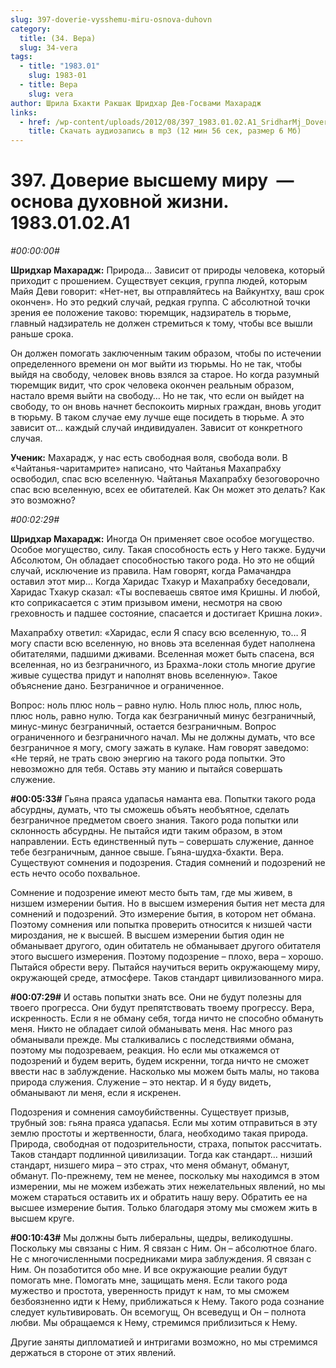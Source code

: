 ```yaml
---
slug: 397-doverie-vysshemu-miru-osnova-duhovn
category:
  title: (34. Вера)
  slug: 34-vera
tags:
  - title: "1983.01"
    slug: 1983-01
  - title: Вера
    slug: vera
author: Шрила Бхакти Ракшак Шридхар Дев-Госвами Махарадж
links:
  - href: /wp-content/uploads/2012/08/397_1983.01.02.A1_SridharMj_Doverie_vysshemu_miru-osnova_duhovnoy_jizni.mp3
    title: Скачать аудиозапись в mp3 (12 мин 56 сек, размер 6 Мб)
---
```


# 397. Доверие высшему миру  — основа духовной жизни. 1983.01.02.A1

*#00:00:00#*

**Шридхар Махарадж:** Природа… Зависит от природы человека, который приходит с прошением. Существует секция, группа людей, которым Майя Деви говорит: «Нет-нет, вы отправляйтесь на Вайкунтху, ваш срок окончен». Но это редкий случай, редкая группа. С абсолютной точки зрения ее положение таково: тюремщик, надзиратель в тюрьме, главный надзиратель не должен стремиться к тому, чтобы все вышли раньше срока.

Он должен помогать заключенным таким образом, чтобы по истечении определенного времени он мог выйти из тюрьмы. Но не так, чтобы выйдя на свободу, человек вновь взялся за старое. Но когда разумный тюремщик видит, что срок человека окончен реальным образом, настало время выйти на свободу… Но не так, что если он выйдет на свободу, то он вновь начнет беспокоить мирных граждан, вновь угодит в тюрьму. В таком случае ему лучше еще посидеть в тюрьме. А это зависит от… каждый случай индивидуален. Зависит от конкретного случая.

**Ученик:** Махарадж, у нас есть свободная воля, свобода воли. В «Чайтанья-чаритамрите» написано, что Чайтанья Махапрабху освободил, спас всю вселенную. Чайтанья Махапрабху безоговорочно спас всю вселенную, всех ее обитателей. Как Он может это делать? Как это возможно?

*#00:02:29#*

**Шридхар Махарадж:** Иногда Он применяет свое особое могущество. Особое могущество, силу. Такая способность есть у Него также. Будучи Абсолютом, Он обладает способностью такого рода. Но это не общий случай, исключение из правила. Нам говорят, когда Рамачандра оставил этот мир… Когда Харидас Тхакур и Махапрабху беседовали, Харидас Тхакур сказал: «Ты воспеваешь святое имя Кришны. И любой, кто соприкасается с этим призывом имени, несмотря на свою греховность и падшее состояние, спасается и достигает Кришна локи».

Махапрабху ответил: «Харидас, если Я спасу всю вселенную, то… Я могу спасти всю вселенную, но вновь эта вселенная будет наполнена обитателями, падшими дживами. Вселенная может быть спасена, вся вселенная, но из безграничного, из Брахма-локи столь многие другие живые существа придут и наполнят вновь вселенную». Такое объяснение дано. Безграничное и ограниченное.

Вопрос: ноль плюс ноль – равно нулю. Ноль плюс ноль, плюс ноль, плюс ноль, равно нулю. Тогда как безграничный минус безграничный, минус-минус безграничный, остается безграничным. Вопрос ограниченного и безграничного начал. Мы не должны думать, что все безграничное я могу, смогу зажать в кулаке. Нам говорят заведомо: «Не теряй, не трать свою энергию на такого рода попытки. Это невозможно для тебя. Оставь эту манию и пытайся совершать служение.

**#00:05:33#** Гьяна праяса удапасья наманта ева. Попытки такого рода абсурдны, думать, что ты сможешь объять необъятное, сделать безграничное предметом своего знания. Такого рода попытки или склонность абсурдны. Не пытайся идти таким образом, в этом направлении. Есть единственный путь – совершать служение, данное тебе безграничным, данное свыше. Гьяна-шудха-бхакти. Вера. Существуют сомнения и подозрения. Стадия сомнений и подозрений не есть нечто особо похвальное.

Сомнение и подозрение имеют место быть там, где мы живем, в низшем измерении бытия. Но в высшем измерения бытия нет места для сомнений и подозрений. Это измерение бытия, в котором нет обмана. Поэтому сомнения или попытка проверить относится к низшей части мироздания, не к высшей. В высшем измерении бытия один не обманывает другого, один обитатель не обманывает другого обитателя этого высшего измерения. Поэтому подозрение – плохо, вера – хорошо. Пытайся обрести веру. Пытайся научиться верить окружающему миру, окружающей среде, атмосфере. Таков стандарт цивилизованного мира.

**#00:07:29#** И оставь попытки знать все. Они не будут полезны для твоего прогресса. Они будут препятствовать твоему прогрессу. Вера, искренность. Если я не обману себя, тогда ничто не способно обмануть меня. Никто не обладает силой обманывать меня. Нас много раз обманывали прежде. Мы сталкивались с последствиями обмана, поэтому мы подозреваем, реакция. Но если мы откажемся от подозрений и будем верить, будем искренни, тогда ничто не сможет ввести нас в заблуждение. Насколько мы можем быть малы, но такова природа служения. Служение – это нектар. И я буду видеть, обманывают ли меня, если я искренен.

Подозрения и сомнения самоубийственны. Существует призыв, трубный зов: гьяна праяса удапасья. Если мы хотим отправиться в эту землю простоты и жертвенности, блага, необходимо такая природа. Природа, свободная от подозрительности, страха, попыток рассчитать. Таков стандарт подлинной цивилизации. Тогда как стандарт… низший стандарт, низшего мира – это страх, что меня обманут, обманут, обманут. По-прежнему, тем не менее, поскольку мы находимся в этом измерении, мы не можем избежать этих нежелательных явлений, но мы можем стараться оставить их и обратить нашу веру. Обратить ее на высшее измерение бытия. Только благодаря этому мы сможем жить в высшем круге.

**#00:10:43#** Мы должны быть либеральны, щедры, великодушны. Поскольку мы связаны с Ним. Я связан с Ним. Он – абсолютное благо. Не с многочисленными посредниками мира заблуждения. Я связан с Ним. Он позаботится обо мне. И все окружающие реалии будут помогать мне. Помогать мне, защищать меня. Если такого рода мужество и простота, уверенность придут к нам, то мы сможем безбоязненно идти к Нему, приближаться к Нему. Такого рода сознание следует культивировать. Он всемогущ, Он всеведущ и Он – полнота любви. Мы обращаемся к Нему, стремимся приблизиться к Нему.

Другие заняты дипломатией и интригами возможно, но мы стремимся держаться в стороне от этих явлений.

